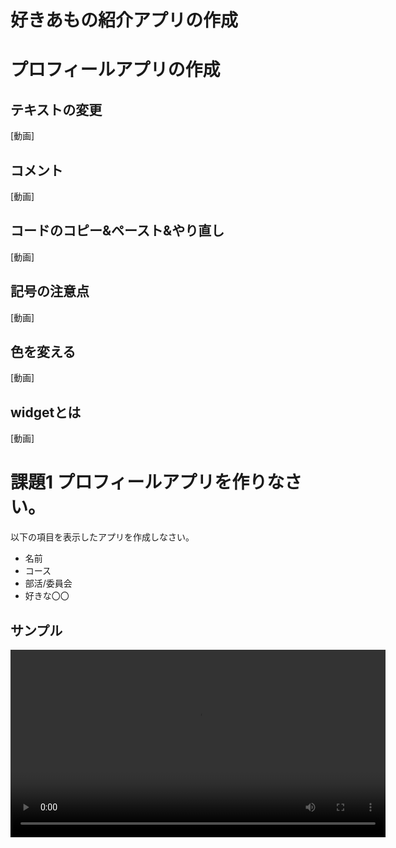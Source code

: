 # 好きあもの紹介アプリの作成
# プロフィールアプリの作成

## テキストの変更

 [動画]

## コメント

 [動画]


## コードのコピー&ペースト&やり直し

 [動画]


## 記号の注意点

 [動画]


## 色を変える

 [動画]

## widgetとは

 [動画]


# 課題1 プロフィールアプリを作りなさい。

以下の項目を表示したアプリを作成しなさい。

- 名前
- コース
- 部活/委員会
- 好きな〇〇

## サンプル

<video controls src="../videos/favorite.mov" height="300">
</video>






